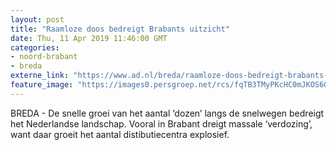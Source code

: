 ```yaml
---
layout: post
title: "Raamloze doos bedreigt Brabants uitzicht"
date: Thu, 11 Apr 2019 11:46:00 GMT
categories: 
- noord-brabant 
- breda 
externe_link: "https://www.ad.nl/breda/raamloze-doos-bedreigt-brabants-uitzicht~af161011/"
feature_image: "https://images0.persgroep.net/rcs/fqTB3TMyPKcHC0mJKOS6GKPu72c/diocontent/100858326/_fitwidth/400/?appId=21791a8992982cd8da851550a453bd7f&quality=0.7"
---
```


BREDA - De snelle groei van het aantal ‘dozen’ langs de snelwegen bedreigt het Nederlandse landschap. Vooral in Brabant dreigt massale ‘verdozing’, want daar groeit het aantal distibutiecentra explosief.
